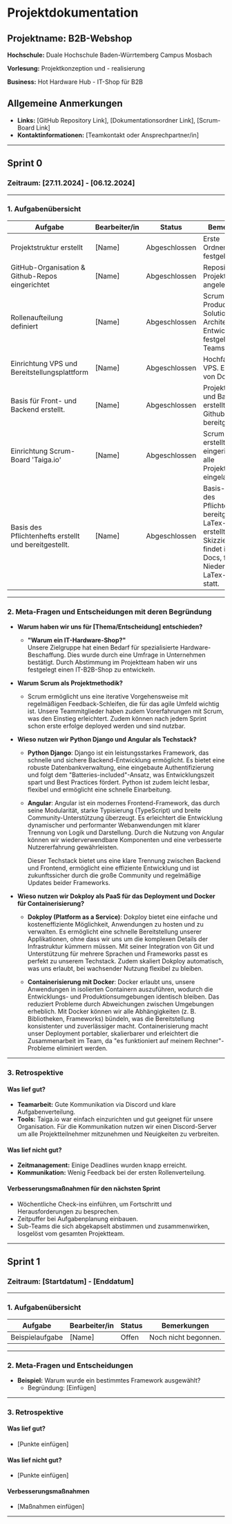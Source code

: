 # Projektdokumentation

## Projektname: B2B-Webshop
**Hochschule:** Duale Hochschule Baden-Würrtemberg Campus Mosbach

**Vorlesung:** Projektkonzeption und - realisierung

**Business:** Hot Hardware Hub - IT-Shop für B2B

## Allgemeine Anmerkungen
- **Links:** [GitHub Repository Link], [Dokumentationsordner Link], [Scrum-Board Link]
- **Kontaktinformationen:** [Teamkontakt oder Ansprechpartner/in]

---

## Sprint 0
### Zeitraum: [27.11.2024] - [06.12.2024]

---

### 1. Aufgabenübersicht
| **Aufgabe**                      | **Bearbeiter/in**    | **Status**      | **Bemerkungen**            |
|----------------------------------|----------------------|-----------------|----------------------------|
| Projektstruktur erstellt         | [Name]              | Abgeschlossen   | Erste Ordnerstruktur festgelegt. |
| GitHub-Organisation & Github-Repos eingerichtet      | [Name]              | Abgeschlossen   | Repository und Projektboards angelegt. |
| Rollenaufteilung definiert       | [Name]              | Abgeschlossen   | Scrum Master, Product Owner, Solution Architects und Entwickler festgelegt. Sub-Teams eingeteilt. |
| Einrichtung VPS und Bereitstellungsplattform | [Name]              | Abgeschlossen   | Hochfahren des VPS. Einrichtung von Dokploy. |
| Basis für Front- und Backend erstellt. | [Name]              | Abgeschlossen   | Projekt für Front- und Backend erstellt und auf Github bereitgestellt. |
| Einrichtung Scrum-Board 'Taiga.io'        | [Name]              | Abgeschlossen   | Scrum-Board erstellt, eingerichtet und alle Projektteilnehmer eingeladen. |
| Basis des Pflichtenhefts erstellt und bereitgestellt.         | [Name]              | Abgeschlossen   | Basis-Version des Pflichtenhefts bereitgestellt. LaTex-Dokument erstellt. Skizzierung findet in Google Docs, finale Niederschritt als LaTex-Dokument statt. |
---

### 2. Meta-Fragen und Entscheidungen mit deren Begründung
- **Warum haben wir uns für [Thema/Entscheidung] entschieden?**
  - **"Warum ein IT-Hardware-Shop?"**  
    Unsere Zielgruppe hat einen Bedarf für spezialisierte Hardware-Beschaffung. Dies wurde durch eine Umfrage in Unternehmen bestätigt.
    Durch Abstimmung im Projektteam haben wir uns festgelegt einen IT-B2B-Shop zu entwickeln. 

- **Warum Scrum als Projektmethodik?**
  - Scrum ermöglicht uns eine iterative Vorgehensweise mit regelmäßigen Feedback-Schleifen, die für das agile Umfeld wichtig ist. Unsere Teammitglieder haben zudem Vorerfahrungen mit Scrum, was den Einstieg erleichtert.
  Zudem können nach jedem Sprint schon erste erfolge deployed werden und sind nutzbar.

- **Wieso nutzen wir Python Django und Angular als Techstack?**  
  - **Python Django**: Django ist ein leistungsstarkes Framework, das schnelle und sichere Backend-Entwicklung ermöglicht. Es bietet eine robuste Datenbankverwaltung, eine eingebaute Authentifizierung und folgt dem "Batteries-included"-Ansatz, was Entwicklungszeit spart und Best Practices fördert. Python ist zudem leicht lesbar, flexibel und ermöglicht eine schnelle Einarbeitung.  
  - **Angular**: Angular ist ein modernes Frontend-Framework, das durch seine Modularität, starke Typisierung (TypeScript) und breite Community-Unterstützung überzeugt. Es erleichtert die Entwicklung dynamischer und performanter Webanwendungen mit klarer Trennung von Logik und Darstellung. Durch die Nutzung von Angular können wir wiederverwendbare Komponenten und eine verbesserte Nutzererfahrung gewährleisten.  

    Dieser Techstack bietet uns eine klare Trennung zwischen Backend und Frontend, ermöglicht eine effiziente Entwicklung und ist zukunftssicher durch die große Community und regelmäßige Updates beider Frameworks.

- **Wieso nutzen wir Dokploy als PaaS für das Deployment und Docker für Containerisierung?**  
  - **Dokploy (Platform as a Service)**: Dokploy bietet eine einfache und kosteneffiziente Möglichkeit, Anwendungen zu hosten und zu verwalten. Es ermöglicht eine schnelle Bereitstellung unserer Applikationen, ohne dass wir uns um die komplexen Details der Infrastruktur kümmern müssen. Mit seiner Integration von Git und Unterstützung für mehrere Sprachen und Frameworks passt es perfekt zu unserem Techstack. Zudem skaliert Dokploy automatisch, was uns erlaubt, bei wachsender Nutzung flexibel zu bleiben.  

  - **Containerisierung mit Docker**: Docker erlaubt uns, unsere Anwendungen in isolierten Containern auszuführen, wodurch die Entwicklungs- und Produktionsumgebungen identisch bleiben. Das reduziert Probleme durch Abweichungen zwischen Umgebungen erheblich. Mit Docker können wir alle Abhängigkeiten (z. B. Bibliotheken, Frameworks) bündeln, was die Bereitstellung konsistenter und zuverlässiger macht. Containerisierung macht unser Deployment portabler, skalierbarer und erleichtert die Zusammenarbeit im Team, da "es funktioniert auf meinem Rechner"-Probleme eliminiert werden.


---

### 3. Retrospektive
#### Was lief gut?
- **Teamarbeit:** Gute Kommunikation via Discord und klare Aufgabenverteilung.
- **Tools:** Taiga.io war einfach einzurichten und gut geeignet für unsere Organisation. Für die Kommunikation nutzen wir einen Discord-Server um alle Projektteilnehmer mitzunehmen und Neuigkeiten zu verbreiten.

#### Was lief nicht gut?
- **Zeitmanagement:** Einige Deadlines wurden knapp erreicht. 
- **Kommunikation:** Wenig Feedback bei der ersten Rollenverteilung.

#### Verbesserungsmaßnahmen für den nächsten Sprint
- Wöchentliche Check-ins einführen, um Fortschritt und Herausforderungen zu besprechen.
- Zeitpuffer bei Aufgabenplanung einbauen.
- Sub-Teams die sich abgekapselt abstimmen und zusammenwirken, losgelöst vom gesamten Projektteam.

---
## Sprint 1
### Zeitraum: [Startdatum] - [Enddatum]

---

### 1. Aufgabenübersicht
| **Aufgabe**                      | **Bearbeiter/in**    | **Status**      | **Bemerkungen**            |
|----------------------------------|----------------------|-----------------|----------------------------|
| Beispielaufgabe                  | [Name]              | Offen           | Noch nicht begonnen.       |

---

### 2. Meta-Fragen und Entscheidungen
- **Beispiel:** Warum wurde ein bestimmtes Framework ausgewählt?
  - Begründung: [Einfügen]

---

### 3. Retrospektive
#### Was lief gut?
- [Punkte einfügen]

#### Was lief nicht gut?
- [Punkte einfügen]

#### Verbesserungsmaßnahmen
- [Maßnahmen einfügen]

---